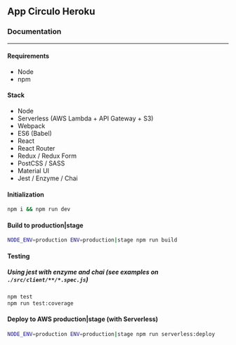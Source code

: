 ## App Circulo Heroku


### Documentation
---
#### Requirements
- Node
- npm

#### Stack
- Node
- Serverless (AWS Lambda + API Gateway + S3)
- Webpack
- ES6 (Babel)
- React
- React Router
- Redux / Redux Form
- PostCSS / SASS
- Material UI
- Jest / Enzyme / Chai

#### Initialization
```bash
npm i && npm run dev
```

#### Build to production|stage
```bash
NODE_ENV=production ENV=production|stage npm run build
```

#### Testing
##### Using jest with enzyme and chai (see examples on `./src/client/**/*.spec.js`)
```bash
npm test
npm run test:coverage
```

#### Deploy to AWS production|stage (with Serverless)
```bash
NODE_ENV=production ENV=production|stage npm run serverless:deploy
```